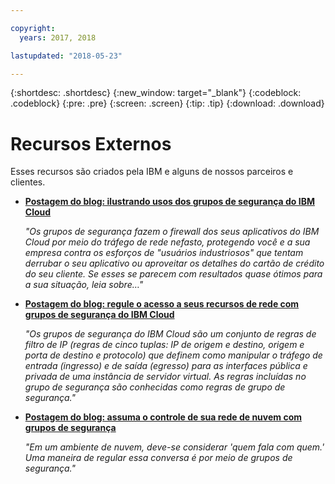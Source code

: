 ```yaml
---

copyright:
  years: 2017, 2018

lastupdated: "2018-05-23"

---
```


{:shortdesc: .shortdesc}
{:new_window: target="_blank"}
{:codeblock: .codeblock}
{:pre: .pre}
{:screen: .screen}
{:tip: .tip}
{:download: .download}

# Recursos Externos

Esses recursos são criados pela IBM e alguns de nossos parceiros e clientes.

* [**Postagem do blog: ilustrando usos dos grupos de segurança do IBM Cloud**](https://admin.blogs.prd.ibm.event.ibm.com/blogs/bluemix/2018/05/illustrating-uses-ibm-cloud-security-groups/)

    *"Os grupos de segurança fazem o firewall dos seus aplicativos do IBM Cloud por meio do tráfego de rede nefasto, protegendo você e a sua empresa contra os esforços de "usuários industriosos" que tentam derrubar o seu aplicativo ou aproveitar os detalhes do cartão de crédito do seu cliente. Se esses se parecem com resultados quase ótimos para a sua situação, leia sobre…"*
    
* [**Postagem do blog: regule o acesso a seus recursos de rede com grupos de segurança do IBM Cloud**](https://admin.blogs.prd.ibm.event.ibm.com/blogs/bluemix/2017/09/network-security-groups/)

    *"Os grupos de segurança do IBM Cloud são um conjunto de regras de filtro de IP (regras de cinco tuplas: IP de origem e destino, origem e porta de destino e protocolo) que definem como manipular o tráfego de entrada (ingresso) e de saída (egresso) para as interfaces pública e privada de uma instância de servidor virtual. As regras incluídas no grupo de segurança são conhecidas como regras de grupo de segurança."*

* [**Postagem do blog: assuma o controle de sua rede de nuvem com grupos de segurança**](https://www.ibm.com/blogs/bluemix/2017/11/security-groups/)

    *"Em um ambiente de nuvem, deve-se considerar 'quem fala com quem.' Uma maneira de regular essa conversa é por meio de grupos de segurança."*
